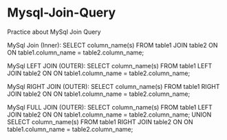 # Mysql-Join-Query
Practice about MySql Join Query

MySql Join (Inner): 
  SELECT column_name(s)
  FROM table1
  JOIN table2 ON 
  ON table1.column_name = table2.column_name;
  
  
  
MySql LEFT JOIN (OUTER):
  SELECT column_name(s)
  FROM table1
  LEFT JOIN table2 ON 
  ON table1.column_name = table2.column_name; 
  
  
  
MySql RIGHT JOIN (OUTER):
  SELECT column_name(s)
  FROM table1
  RIGHT JOIN table2 ON 
  ON table1.column_name = table2.column_name;
  
  
  
MySql FULL JOIN (OUTER):
  SELECT column_name(s)
  FROM table1
  LEFT JOIN table2 ON 
  ON table1.column_name = table2.column_name; 
  UNION
  SELECT column_name(s)
  FROM table1
  RIGHT JOIN table2 ON 
  ON table1.column_name = table2.column_name; 
